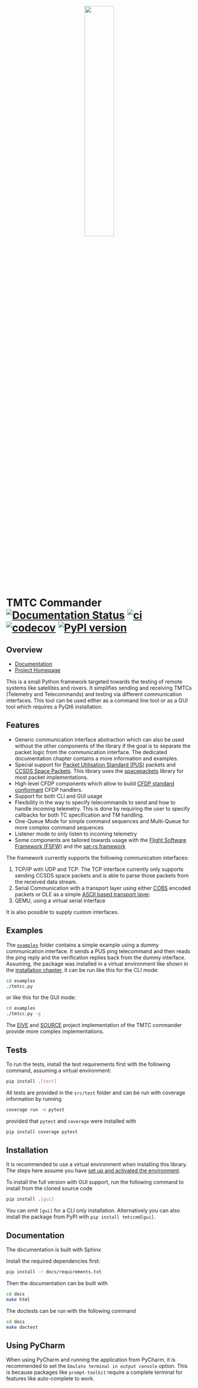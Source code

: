 <p align="center"> <img src="misc/logo.png" width="40%"> </p>

TMTC Commander [![Documentation Status](https://readthedocs.org/projects/tmtccmd/badge/?version=latest)](https://tmtccmd.readthedocs.io/en/latest/?badge=latest)
[![ci](https://github.com/robamu-org/tmtccmd/actions/workflows/ci.yml/badge.svg)](https://github.com/robamu-org/tmtccmd/actions/workflows/ci.yml)
[![codecov](https://codecov.io/gh/robamu-org/tmtccmd/branch/main/graph/badge.svg?token=BVOE3A4WE4)](https://codecov.io/gh/robamu-org/tmtccmd)
[![PyPI version](https://badge.fury.io/py/tmtccmd.svg)](https://badge.fury.io/py/tmtccmd)
====

## Overview

- [Documentation](https://tmtccmd.readthedocs.io/en/latest/)
- [Project Homepage](https://github.com/robamu-org/tmtccmd)

This is a small Python framework targeted towards the testing of remote systems like satellites
and rovers. It simplifies sending and receiving TMTCs (Telemetry and Telecommands)
and testing via different communication interfaces. This tool can be
used either as a command line tool or as a GUI tool which requires a PyQt6 installation.

## Features

- Generic communication interface abstraction which can also be used without the other components
  of the library if the goal is to separate the packet logic from the communication interface.
  The dedicated documentation chapter contains a more information and examples.
- Special support for [Packet Utilisation Standard (PUS)](https://ecss.nl/standard/ecss-e-st-70-41c-space-engineering-telemetry-and-telecommand-packet-utilization-15-april-2016/)
  packets and [CCSDS Space Packets](https://public.ccsds.org/Pubs/133x0b2e1.pdf).
  This library uses the [spacepackets](https://github.com/us-irs/py-spacepackets) library for most
  packet implementations.
- High level CFDP components which allow to build
  [CFDP standard conformant](https://public.ccsds.org/Pubs/727x0b5.pdf) CFDP handlers.
- Support for both CLI and GUI usage
- Flexibility in the way to specify telecommands to send and how to handle incoming telemetry.
  This is done by requiring the user to specify callbacks for both TC specification and TM handling.
- One-Queue Mode for simple command sequences and Multi-Queue for more complex command sequences
- Listener mode to only listen to incoming telemetry
- Some components are tailored towards usage with the
  [Flight Software Framework (FSFW)](https://absatsw.irs.uni-stuttgart.de/index.html) and the
  [sat-rs framework](https://absatsw.irs.uni-stuttgart.de/sat-rs.html)

The framework currently supports the following communication interfaces:

1. TCP/IP with UDP and TCP. The TCP interface currently only supports sending CCSDS space packets
   and is able to parse those packets from the received data stream.
2. Serial Communication with a transport layer using either [COBS](https://pypi.org/project/cobs/)
   encoded packets or DLE as a simple [ASCII based transport layer](https://pypi.org/project/dle-encoder/).
3. QEMU, using a virtual serial interface

It is also possible to supply custom interfaces.

## Examples

The [`examples`](https://github.com/robamu-org/tmtccmd/tree/main/examples) folder contains a simple
example using a  dummy communication interface. It sends a PUS ping telecommand and then reads the
ping reply and  the verification replies back from the dummy interface. Assuming, the package was
installed in a virtual environment like shown in the [installation chapter](#install), it can be
run like this for the CLI mode:

```sh
cd examples
./tmtcc.py
```

or like this for the GUI mode:

```sh
cd examples
./tmtcc.py -g
```

The [EIVE](https://egit.irs.uni-stuttgart.de/eive/eive-tmtc) and
[SOURCE](https://git.ksat-stuttgart.de/source/tmtc) project implementation of the TMTC commander
provide more complex implementations.

## Tests

To run the tests, install the test requirements first with the following command, assuming
a virtual environment:

```sh
pip install .[test]
```

All tests are provided in the `src/test` folder and can be run with coverage information
by running

```sh
coverage run -m pytest
```

provided that `pytest` and `coverage` were installed with

```sh
pip install coverage pytest
```

## <a id="install"></a> Installation

It is recommended to use a virtual environment when installing this library. The steps here
assume you have [set up and activated the environment](https://docs.python.org/3/tutorial/venv.html).

To install the full version with GUI support, run the following command to install from the cloned
source code

```sh
pip install .[gui]
```

You can omit `[gui]` for a CLI only installation. Alternatively you can also install the package
from PyPI with `pip install tmtccmd[gui]`.

## Documentation

The documentation is built with Sphinx

Install the required dependencies first:

```sh
pip install -r docs/requirements.txt
```

Then the documentation can be built with

```sh
cd docs
make html
```

The doctests can be run with the following command

```sh
cd docs
make doctest
```

## Using PyCharm

When using PyCharm and running the application from PyCharm, it is recommended to set
the `Emulate terminal in output console` option. This is because packages like `prompt-toolkit`
require a complete terminal for features like auto-complete to work.

